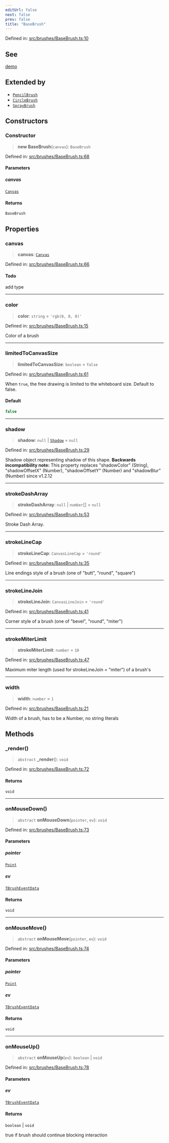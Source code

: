 ```yaml
---
editUrl: false
next: false
prev: false
title: "BaseBrush"
---
```


Defined in: [src/brushes/BaseBrush.ts:10](https://github.com/fabricjs/fabric.js/blob/fea1b29b7495d9634e300bd4bfa43de097745805/src/brushes/BaseBrush.ts#L10)

## See

[demo](http://fabricjs.com/freedrawing|Freedrawing)

## Extended by

- [`PencilBrush`](/api/classes/pencilbrush/)
- [`CircleBrush`](/api/classes/circlebrush/)
- [`SprayBrush`](/api/classes/spraybrush/)

## Constructors

### Constructor

> **new BaseBrush**(`canvas`): `BaseBrush`

Defined in: [src/brushes/BaseBrush.ts:68](https://github.com/fabricjs/fabric.js/blob/fea1b29b7495d9634e300bd4bfa43de097745805/src/brushes/BaseBrush.ts#L68)

#### Parameters

##### canvas

[`Canvas`](/api/classes/canvas/)

#### Returns

`BaseBrush`

## Properties

### canvas

> **canvas**: [`Canvas`](/api/classes/canvas/)

Defined in: [src/brushes/BaseBrush.ts:66](https://github.com/fabricjs/fabric.js/blob/fea1b29b7495d9634e300bd4bfa43de097745805/src/brushes/BaseBrush.ts#L66)

#### Todo

add type

***

### color

> **color**: `string` = `'rgb(0, 0, 0)'`

Defined in: [src/brushes/BaseBrush.ts:15](https://github.com/fabricjs/fabric.js/blob/fea1b29b7495d9634e300bd4bfa43de097745805/src/brushes/BaseBrush.ts#L15)

Color of a brush

***

### limitedToCanvasSize

> **limitedToCanvasSize**: `boolean` = `false`

Defined in: [src/brushes/BaseBrush.ts:61](https://github.com/fabricjs/fabric.js/blob/fea1b29b7495d9634e300bd4bfa43de097745805/src/brushes/BaseBrush.ts#L61)

When `true`, the free drawing is limited to the whiteboard size. Default to false.

#### Default

```ts
false
```

***

### shadow

> **shadow**: `null` \| [`Shadow`](/api/classes/shadow/) = `null`

Defined in: [src/brushes/BaseBrush.ts:29](https://github.com/fabricjs/fabric.js/blob/fea1b29b7495d9634e300bd4bfa43de097745805/src/brushes/BaseBrush.ts#L29)

Shadow object representing shadow of this shape.
<b>Backwards incompatibility note:</b> This property replaces "shadowColor" (String), "shadowOffsetX" (Number),
"shadowOffsetY" (Number) and "shadowBlur" (Number) since v1.2.12

***

### strokeDashArray

> **strokeDashArray**: `null` \| `number`[] = `null`

Defined in: [src/brushes/BaseBrush.ts:53](https://github.com/fabricjs/fabric.js/blob/fea1b29b7495d9634e300bd4bfa43de097745805/src/brushes/BaseBrush.ts#L53)

Stroke Dash Array.

***

### strokeLineCap

> **strokeLineCap**: `CanvasLineCap` = `'round'`

Defined in: [src/brushes/BaseBrush.ts:35](https://github.com/fabricjs/fabric.js/blob/fea1b29b7495d9634e300bd4bfa43de097745805/src/brushes/BaseBrush.ts#L35)

Line endings style of a brush (one of "butt", "round", "square")

***

### strokeLineJoin

> **strokeLineJoin**: `CanvasLineJoin` = `'round'`

Defined in: [src/brushes/BaseBrush.ts:41](https://github.com/fabricjs/fabric.js/blob/fea1b29b7495d9634e300bd4bfa43de097745805/src/brushes/BaseBrush.ts#L41)

Corner style of a brush (one of "bevel", "round", "miter")

***

### strokeMiterLimit

> **strokeMiterLimit**: `number` = `10`

Defined in: [src/brushes/BaseBrush.ts:47](https://github.com/fabricjs/fabric.js/blob/fea1b29b7495d9634e300bd4bfa43de097745805/src/brushes/BaseBrush.ts#L47)

Maximum miter length (used for strokeLineJoin = "miter") of a brush's

***

### width

> **width**: `number` = `1`

Defined in: [src/brushes/BaseBrush.ts:21](https://github.com/fabricjs/fabric.js/blob/fea1b29b7495d9634e300bd4bfa43de097745805/src/brushes/BaseBrush.ts#L21)

Width of a brush, has to be a Number, no string literals

## Methods

### \_render()

> `abstract` **\_render**(): `void`

Defined in: [src/brushes/BaseBrush.ts:72](https://github.com/fabricjs/fabric.js/blob/fea1b29b7495d9634e300bd4bfa43de097745805/src/brushes/BaseBrush.ts#L72)

#### Returns

`void`

***

### onMouseDown()

> `abstract` **onMouseDown**(`pointer`, `ev`): `void`

Defined in: [src/brushes/BaseBrush.ts:73](https://github.com/fabricjs/fabric.js/blob/fea1b29b7495d9634e300bd4bfa43de097745805/src/brushes/BaseBrush.ts#L73)

#### Parameters

##### pointer

[`Point`](/api/classes/point/)

##### ev

[`TBrushEventData`](/api/type-aliases/tbrusheventdata/)

#### Returns

`void`

***

### onMouseMove()

> `abstract` **onMouseMove**(`pointer`, `ev`): `void`

Defined in: [src/brushes/BaseBrush.ts:74](https://github.com/fabricjs/fabric.js/blob/fea1b29b7495d9634e300bd4bfa43de097745805/src/brushes/BaseBrush.ts#L74)

#### Parameters

##### pointer

[`Point`](/api/classes/point/)

##### ev

[`TBrushEventData`](/api/type-aliases/tbrusheventdata/)

#### Returns

`void`

***

### onMouseUp()

> `abstract` **onMouseUp**(`ev`): `boolean` \| `void`

Defined in: [src/brushes/BaseBrush.ts:78](https://github.com/fabricjs/fabric.js/blob/fea1b29b7495d9634e300bd4bfa43de097745805/src/brushes/BaseBrush.ts#L78)

#### Parameters

##### ev

[`TBrushEventData`](/api/type-aliases/tbrusheventdata/)

#### Returns

`boolean` \| `void`

true if brush should continue blocking interaction

